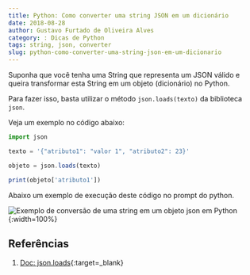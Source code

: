 ```yaml
---
title: Python: Como converter uma string JSON em um dicionário
date: 2018-08-28
author: Gustavo Furtado de Oliveira Alves
category: : Dicas de Python
tags: string, json, converter
slug: python-como-converter-uma-string-json-em-um-dicionario
---
```


Suponha que você tenha uma String que representa um JSON válido e queira transformar esta String em um objeto (dicionário) no Python.

Para fazer isso, basta utilizar o método `json.loads(texto)` da biblioteca `json`.

Veja um exemplo no código abaixo:

```javascript
import json

texto = '{"atributo1": "valor 1", "atributo2": 23}'

objeto = json.loads(texto)

print(objeto['atributo1'])
```

Abaixo um exemplo de execução deste código no prompt do python.

![Exemplo de conversão de uma string em um objeto json em Python](/images/python-como-converter-uma-string-json-em-um-dicionario/converte-string-para-json-em-python.gif){:width=100%}

## Referências

1. [Doc: json.loads](https://docs.python.org/3/library/json.html#json.loads){:target=\_blank}
